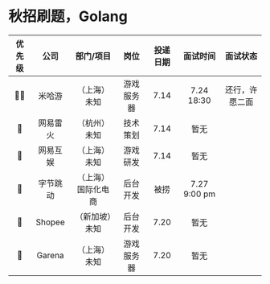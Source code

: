 # 秋招刷题，Golang

| 优先级 | 公司 | 部门/项目 | 岗位 | 投递日期 | 面试时间 | 面试状态 |
| :----: | :----: | :----: | :----: | :----: | :----: | :----: |
| 🚀🚀 | 米哈游 | （上海）未知 | 游戏服务器 | 7.14 | 7.24 18:30 | 还行，许愿二面 | 
| 🚌 | 网易雷火 | （杭州）未知 | 技术策划 | 7.14 | 暂无 |
| 🚀 | 网易互娱 | （上海）未知 | 游戏研发 | 7.14 | 暂无 |
| 🚄 | 字节跳动 | （上海）国际化电商 | 后台开发 | 被捞 | 7.27 9:00 pm |
| 🚄 | Shopee | （新加坡）未知 | 后台开发 | 7.20 | 暂无 |
| 🚌 | Garena | （上海）未知 | 游戏服务器 | 7.20 | 暂无 |


